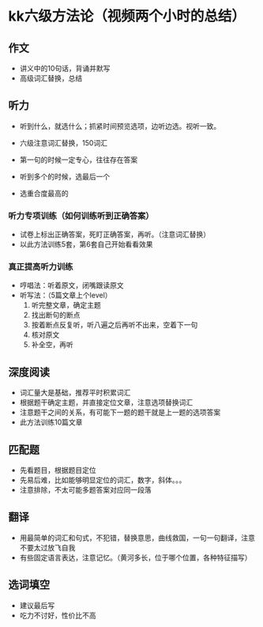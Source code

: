 # kk六级方法论（视频两个小时的总结）

## 作文

* 讲义中的10句话，背诵并默写
* 高级词汇替换，总结

## 听力

* 听到什么，就选什么；抓紧时间预览选项，边听边选。视听一致。

* 六级注意词汇替换，150词汇

* 第一句的时候一定专心，往往存在答案

* 听到多个的时候，选最后一个

* 选重合度最高的

### 听力专项训练（如何训练听到正确答案）

* 试卷上标出正确答案，死盯正确答案，再听。（注意词汇替换）
* 以此方法训练5套，第6套自己开始看看效果
### 真正提高听力训练
* 哼唱法：听着原文，闭嘴跟读原文
* 听写法：（5篇文章上个level）
	1. 听完整文章，确定主题
	2. 找出断句的断点
	3. 按着断点反复听，听八遍之后再听不出来，空着下一句
	4. 核对原文
	5. 补全空，再听
## 深度阅读
* 词汇量大是基础，推荐平时积累词汇
* 根据题干确定主题，并直接定位文章，注意选项替换词汇
* 注意题干之间的关系，有可能下一题的题干就是上一题的选项答案
* 此方法训练10篇文章
## 匹配题
* 先看题目，根据题目定位
* 先易后难，比如能够明显定位的词汇，数字，斜体。。。
* 注意排除，不太可能多题答案对应同一段落
## 翻译
* 用最简单的词汇和句式，不犯错，替换意思，曲线救国，一句一句翻译，注意不要太过放飞自我
* 有些固定语言表达，注意记忆。（黄河多长，位于哪个位置，各种特征描写）
## 选词填空
* 建议最后写
* 吃力不讨好，性价比不高